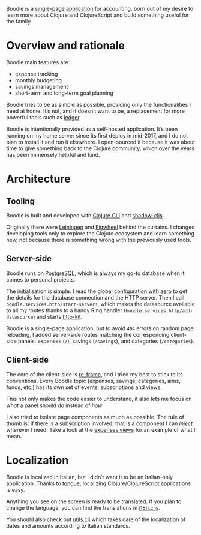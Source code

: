 Boodle is a [single-page
application](https://en.wikipedia.org/wiki/Single-page_application) for
accounting, born out of my desire to learn more about Clojure and
ClojureScript and build something useful for the family.

Overview and rationale
======================

Boodle main features are:

- expense tracking
- monthly budgeting
- savings management
- short-term and long-term goal planning

Boodle tries to be as simple as possible, providing only the
functionalities I need at home. It’s not, and it doesn’t want to be, a
replacement for more powerful tools such as
[ledger](https://www.ledger-cli.org/).

Boodle is intentionally provided as a self-hosted application. It’s been
running on my home server since its first deploy in mid-2017, and I do
not plan to install it and run it elsewhere. I open-sourced it because
it was about time to give something back to the Clojure community, which
over the years has been immensely helpful and kind.

Architecture
============

Tooling
-------

Boodle is built and developed with [Clojure
CLI](https://clojure.org/guides/getting_started) and
[shadow-cljs](http://shadow-cljs.org/).

Originally there were [Leiningen](https://leiningen.org/) and
[Figwheel](https://github.com/bhauman/lein-figwheel) behind the
curtains. I changed developing tools only to explore the Clojure
ecosystem and learn something new, not because there is something wrong
with the previously used tools.

Server-side
-----------

Boodle runs on [PostgreSQL](https://www.postgresql.org/), which is
always my go-to database when it comes to personal projects.

The initialisation is simple. I read the global configuration with
[aero](https://github.com/juxt/aero) to get the details for the database
connection and the HTTP server. Then I call
`boodle.services.http/start-server!`, which makes the datasource
available to all my routes thanks to a handy Ring handler
(`boodle.services.http/add-datasource`) and starts
[http-kit](http://www.http-kit.org/).

Boodle is a single-page application, but to avoid `404` errors on random
page reloading, I added server-side routes matching the corresponding
client-side panels: expenses (`/`), savings (`/savings`), and categories
(`/categories`).

Client-side
-----------

The core of the client-side is
[re-frame](https://github.com/Day8/re-frame), and I tried my best to
stick to its conventions. Every Boodle topic (expenses, savings,
categories, aims, funds, etc.) has its own set of events, subscriptions
and views.

This not only makes the code easier to understand, it also lets me focus
on *what* a panel should do instead of *how*.

I also tried to isolate page components as much as possible. The rule of
thumb is: if there is a subscription involved, that is a component I can
*inject* wherever I need. Take a look at the [expenses
views](https://github.com/manuel-uberti/boodle/blob/master/src/cljs/boodle/expenses/views.cljs)
for an example of what I mean.

Localization
============

Boodle is localized in Italian, but I didn’t want it to be an
Italian-only application. Thanks to
[tongue](https://github.com/tonsky/tongue), localizing
Clojure/ClojureScript applications is easy.

Anything you see on the screen is ready to be translated. If you plan to
change the language, you can find the translations in
[i18n.cljs](https://github.com/manuel-uberti/boodle/blob/master/src/cljs/boodle/i18n.cljs).

You should also check out
[utils.clj](https://github.com/manuel-uberti/boodle/blob/master/src/clj/boodle/utils.clj)
which takes care of the localization of dates and amounts according to
Italian standards.
